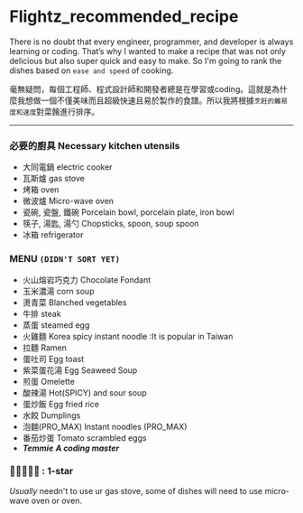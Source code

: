 # Flightz_recommended_recipe
There is no doubt that every engineer, programmer, and developer is always learning or coding. That’s why I wanted to make a recipe that was not only delicious but also super quick and easy to make. So I'm going to rank the dishes based on `ease and speed` of cooking.   

   
毫無疑問，每個工程師、程式設計師和開發者總是在學習或coding。這就是為什麼我想做一個不僅美味而且超級快速且易於製作的食譜。所以我將根據`烹飪的難易度和速度`對菜餚進行排序。   

---  
### 必要的廚具 Necessary kitchen utensils
* 大同電鍋 electric cooker
* 瓦斯爐 gas stove
* 烤箱 oven
* 微波爐 Micro-wave oven
* 瓷碗, 瓷盤, 鐵碗 Porcelain bowl, porcelain plate, iron bowl
* 筷子, 湯匙, 湯勺 Chopsticks, spoon, soup spoon
* 冰箱 refrigerator
### MENU `(DIDN'T SORT YET)`
* 火山熔岩巧克力 Chocolate Fondant
* 玉米濃湯 corn soup
* 燙青菜 Blanched vegetables
* 牛排 steak
* 蒸蛋 steamed egg
* 火雞麵 Korea spicy instant noodle :It is popular in Taiwan
* 拉麵 Ramen
* 蛋吐司 Egg toast
* 紫菜蛋花湯 Egg Seaweed Soup
* 煎蛋 Omelette
* 酸辣湯 Hot(SPICY) and sour soup
* 蛋炒飯 Egg fried rice
* 水餃 Dumplings
* 泡麵(PRO_MAX) Instant noodles (PRO_MAX)
* 番茄炒蛋 Tomato scrambled eggs
* ***Temmie*** ***A coding master***


### 🔷🔶🔶🔶🔶 : **1-star**  
*Usually* needn't to use ur gas stove, some of dishes will need to use micro-wave oven or oven.

